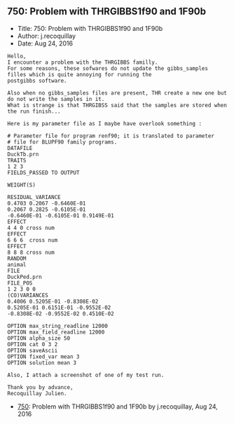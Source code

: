 ## 750: Problem with THRGIBBS1f90 and 1F90b

- Title: 750: Problem with THRGIBBS1f90 and 1F90b
- Author: j.recoquillay
- Date: Aug 24, 2016

```
Hello,
I encounter a problem with the THRGIBBS familly.
For some reasons, these sofwares do not update the gibbs_samples filles which is quite annoying for running the
postgibbs software. 

Also when no gibbs_samples files are present, THR create a new one but do not write the samples in it.
What is strange is that THRGIBSS said that the samples are stored when the run finish...

Here is my parameter file as I maybe have overlook something :

# Parameter file for program renf90; it is translated to parameter
# file for BLUPF90 family programs.
DATAFILE
DuckTb.prn
TRAITS
1 2 3
FIELDS_PASSED TO OUTPUT

WEIGHT(S)

RESIDUAL_VARIANCE
0.4703 0.2067 -0.6460E-01
0.2067 0.2825 -0.6105E-01
-0.6460E-01 -0.6105E-01 0.9149E-01
EFFECT
4 4 0 cross num
EFFECT
6 6 6  cross num
EFFECT
8 8 8 cross num
RANDOM
animal 
FILE
DuckPed.prn
FILE_POS
1 2 3 0 0
(CO)VARIANCES
0.4006 0.5205E-01 -0.8308E-02
0.5205E-01 0.6151E-01 -0.9552E-02
-0.8308E-02 -0.9552E-02 0.4510E-02

OPTION max_string_readline 12000
OPTION max_field_readline 12000
OPTION alpha_size 50
OPTION cat 0 3 2  
OPTION saveAscii
OPTION fixed_var mean 3
OPTION solution mean 3

Also, I attach a screenshot of one of my test run.

Thank you by advance,
Recoquillay Julien.
```

- [750](0750.md): Problem with THRGIBBS1f90 and 1F90b by j.recoquillay, Aug 24, 2016
